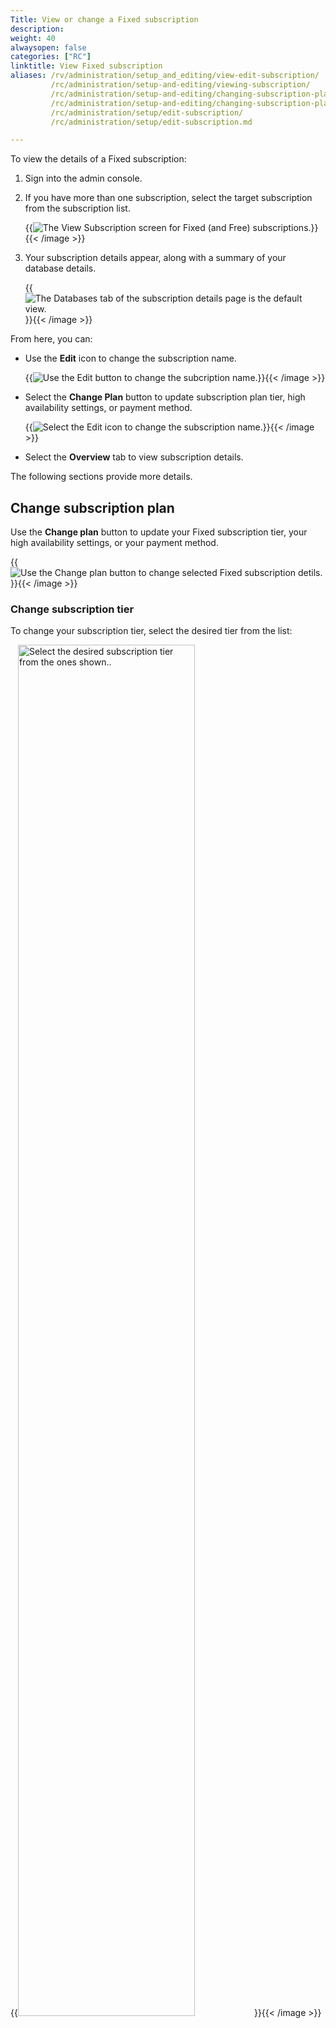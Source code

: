 ```yaml
---
Title: View or change a Fixed subscription
description:
weight: 40
alwaysopen: false
categories: ["RC"]
linktitle: View Fixed subscription
aliases: /rv/administration/setup_and_editing/view-edit-subscription/
         /rc/administration/setup-and-editing/viewing-subscription/
         /rc/administration/setup-and-editing/changing-subscription-plan/
         /rc/administration/setup-and-editing/changing-subscription-plan/
         /rc/administration/setup/edit-subscription/
         /rc/administration/setup/edit-subscription.md

---
```

To view the details of a Fixed subscription:

1.  Sign into the admin console.

1.  If you have more than one subscription, select the target subscription from the subscription list.

    {{<image filename="images/rc/subscription-list-select.png" alt="The View Subscription screen for Fixed (and Free) subscriptions." >}}{{< /image >}}

1.  Your subscription details appear, along with a summary of your database details.

    {{<image filename="images/rc/subscription-details-fixed-databases-tab.png" alt="The Databases tab of the subscription details page is the default view." >}}{{< /image >}}

From here, you can:

- Use the **Edit** icon to change the subscription name.

    {{<image filename="images/rc/icon-edit-subscription-name.png" alt="Use the Edit button to change the subcription name." >}}{{< /image >}}

- Select the **Change Plan** button to update subscription plan tier, high availability settings, or payment method.

    {{<image filename="images/rc/button-subscription-change-plan.png" alt="Select the Edit icon to change the subscription name." >}}{{< /image >}}

- Select the **Overview** tab to view subscription details.

The following sections provide more details.

## Change subscription plan

Use the **Change plan** button to update your Fixed subscription tier, your high availability settings, or your payment method.

{{<image filename="images/rc/button-subscription-change-plan.png" alt="Use the Change plan button to change selected Fixed subscription detils." >}}{{< /image >}}

### Change subscription tier

To change your subscription tier, select the desired tier from the list:

{{<image filename="images/rc/subscription-change-fixed-tiers.png" width="75%" alt="Select the desired subscription tier from the ones shown.." >}}{{< /image >}}

Each tier in a Fixed plan provides a variety of benefits, including increased memory, number of databases, connections, and so on.

For a comparison of available tiers, see [Fixed size subscription tiers]({{<relref "rc/subscriptions/create-fixed-subscription.md#fixed-size-subscription-tiers">}})

When you change your plan tier, your data and endpoints are not disrupted.  

If you upgrade a free plan to a paid tier, you need to add a payment method.

If you change your subscription to a lower tier, make sure your data (and databases) fit within the limits of the new tier; otherwise, the change attempt will fail.

### Change high availability 

To change your plan's high availability settings, select the desired setting in the **High availability** panel.

{{<image filename="images/rc/subscription-fixed-high-availability-panel.png" alt="Use the High availability panel to set Fixed subscription replication settings." >}}{{< /image >}}

Fixed plans support either no replication or single-zone replication.

(Free tiers do not support replication.)

### Change payment method

To change your subscription payment method, update the **Credit card** settings.  You can select a known payment method from the drop-down list or use the **Add** button to add a new one.

{{<image filename="images/rc/subscription-change-credit-card.png" alt="Use the Credit card drop-down to set your subscription payment method." >}}{{< /image >}}

Payment method changes require the Owner role.  If your sign-on is not a subscription owner, you cannot change the payment method. 

To verify your role, select **Access Management** from the admin menu and then locate your credentials in the **Team** tab.

### Save changes

Use the **Change plan** button to save changes.

{{<image filename="images/rc/button-subscription-change-plan.png" alt="Use the Change plan button to save your subscription plan changes." >}}{{< /image >}}


## Subscription overview

The **Overview** tab summarizes your Fixed subscription details using a series of panels:

{{<image filename="images/rc/subscription-details-fixed-overview-tab.png" width="75%" alt="The Overview tab displays the details of your Fixed subscription." >}}{{< /image >}}

The following details are displayed:

| _Detail_ | _Description_ |
|:---------|:--------------|
| **Cloud vendor** | Your subscription cloud vendor |
| **Plan description** | Brief summary of subscription, including the plan type, cloud provider, region, and data size limit |
| **Availability** | Describes high availability settings |
| **Region** | Describes the region your subcription is deployed to |
| **Plan** | Describrs the tier of your Fixed plan, especre4ssed in terms of mamximum database size.  Also displays the cost for paid plans. |
| **Databases** | Maxmimum number of databases for your plan |
| **Connections** | Maximum number of concurrent connections |
| **CIDR allow rules** | Maximum number of authorization rules |
| **Data persistence** | Indicates whether persistence is supported for your subscription |
| **Daily & instant backups** | Indicates whether backups are supported for your subscription |
| **Replication** | Indicates whether replication is supported for your subscription. | 
| **Clustering** | Indicates whether clustering is supported for your subscription. | 

The **Cancel subscription** button appears below the **Overview** details; it lets you  [delete your subscription]({{<relref "rc/subscriptions/create-fixed-subscription.md#fixed-size-subscription-tiers">}})

{{<image filename="images/rc/button-subscription-cancel.png" alt="Use the Cancel subscription button to delete your subscription plan." >}}{{< /image >}}
